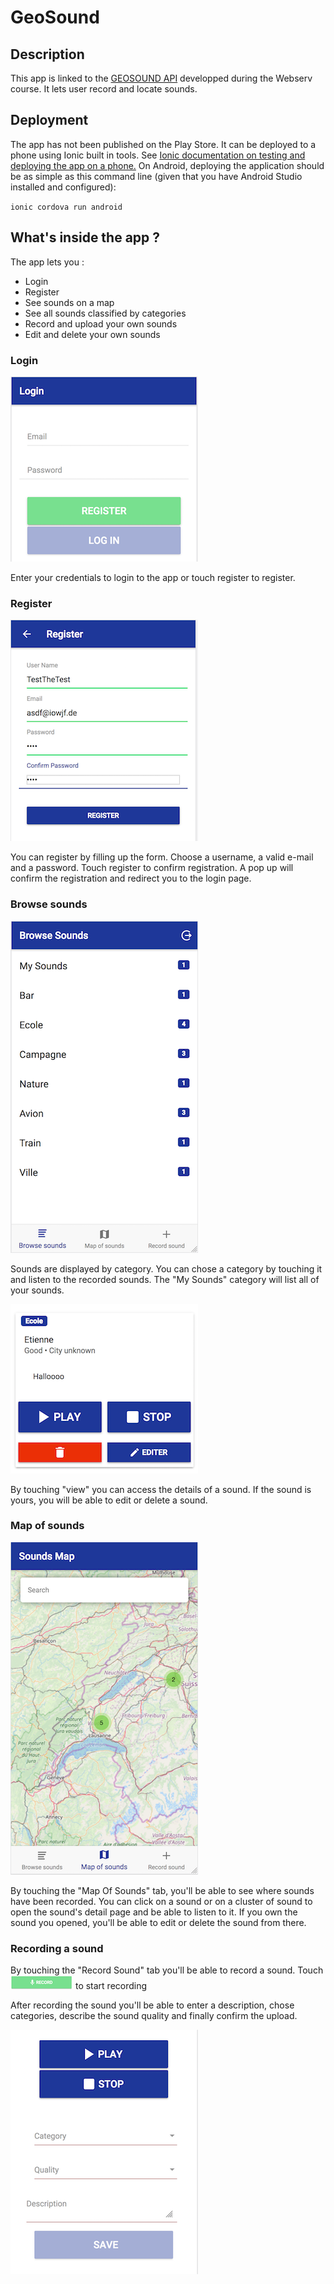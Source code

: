 # GeoSound
## Description
This app is linked to the [GEOSOUND API](https://github.com/verdonarthur/GeoSound) developped during the Webserv course. 
It lets user record and locate sounds.

## Deployment 
The app has not been published on the Play Store. It can be deployed to a phone using Ionic built in tools.
See [Ionic documentation on testing and deploying the app on a phone.](https://ionicframework.com/docs/v1/guide/testing.html)
On Android, deploying the application should be as simple as this command line (given that you have Android Studio installed and configured):

``ionic cordova run android``

## What's inside the app ?
The app lets you :
* Login
* Register
* See sounds on a map
* See all sounds classified by categories
* Record and upload your own sounds
* Edit and delete your own sounds

### Login

![Login](docimg/login.png)

Enter your credentials to login to the app or touch register to register.

### Register

![Register](docimg/register.png)

You can register by filling up the form. Choose a username, a valid e-mail and a password. 
Touch register to confirm registration. A pop up will confirm the registration and redirect you to the login page.

### Browse sounds 

![Browse Sounds](docimg/browse_sound.png)

Sounds are displayed by category. You can chose a category by touching it and listen to the recorded sounds. 
The "My Sounds" category will list all of your sounds.

![View Sound](docimg/viewSound.png)

By touching  "view" you can access the details of a sound. If the sound is yours, you will be able to edit or delete a sound. 


### Map of sounds

![Sound Map](docimg/soundMap.png)

By touching the "Map Of Sounds" tab, you'll be able to see where sounds have been recorded. You can click on a sound or 
on a cluster of sound to open the sound's detail page and be able to listen to it. If you own the sound you opened,
you'll be able to edit or delete the sound from there.
 
### Recording a sound

By touching the "Record Sound" tab you'll be able to record a sound. 
Touch ![Record](docimg/record.png) to start recording

After recording the sound you'll be able to enter a
description, chose categories, describe the sound quality and finally confirm the upload.

![Upload form](docimg/uploadForm.png)
